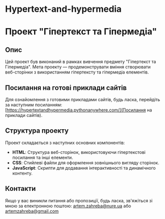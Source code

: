 # Hypertext-and-hypermedia

# Проект "Гіпертекст та Гіпермедіа"

## Опис

Цей проект був виконаний в рамках вивчення предмету "Гіпертекст та Гіпермедіа". Мета проекту — продемонструвати вміння створювати веб-сторінки з використанням гіпертексту та гіпермедіа елементів.

## Посилання на готові приклади сайтів

Для ознайомлення з готовими прикладами сайтів, будь ласка, перейдіть за наступним посиланням: [https://hypertextandhypermedia.pythonanywhere.com/](Посилання на приклади сайтів).

## Структура проекту

Проект складається з наступних основних компонентів:
- **HTML**: Структура веб-сторінок, використовуючи гіпертекстові посилання та інші елементи.
- **CSS**: Стийлеві файли для оформлення зовнішнього вигляду сторінок.
- **JavaScript**: Скрипти для додавання інтерактивності та динамічного контенту.

## Контакти

Якщо у вас виникли питання або пропозиції, будь ласка, зв'яжіться зі мною за електронною поштою: artem.zahreba@nure.ua або artemzahreba@gmail.com



